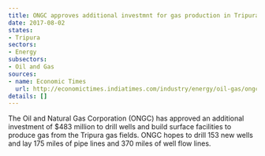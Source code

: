 ```yaml
---
title: ONGC approves additional investmnt for gas production in Tripura
date: 2017-08-02
states:
- Tripura
sectors:
- Energy
subsectors:
- Oil and Gas
sources:
- name: Economic Times
  url: http://economictimes.indiatimes.com/industry/energy/oil-gas/ongc-is-pumping-in-rs-3104-crore-for-drilling-of-wells-and-creation-of-surface-facilities-in-tripura/articleshow/59776816.cms
details: []
---
```


The Oil and Natural Gas Corporation (ONGC) has approved an additional investment of $483 million to drill wells and build surface facilities to produce gas from the Tripura gas fields. ONGC hopes to drill 153 new wells and lay 175 miles of pipe lines and 370 miles of well flow lines.
